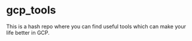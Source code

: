# gcp_tools
This is a hash repo where you can find useful tools which can make your life better in GCP.
